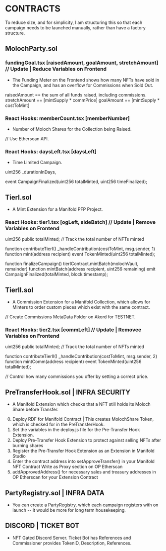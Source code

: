 # CONTRACTS

To reduce size, and for simplicity, I am structuring this so that each campaign needs to be launched manually, rather than have a factory structure.

## MolochParty.sol

### fundingGoal.tsx [raisedAmount, goalAmount, stretchAmount] // Update | Reduce Variables on Frontend

* The Funding Meter on the Frontend shows how many NFTs have sold in the Campaign, and has an overflow for Commissions when Sold Out.

raisedAmount == the sum of all funds raised, including commissions.
stretchAmount == [mintSupply * commPrice]
goalAmount == [mintSupply * costToMint]

### React Hooks: memberCount.tsx [memberNumber]

* Number of Moloch Shares for the Collection being Raised.

// Use Etherscan API.

### React Hooks: daysLeft.tsx [daysLeft]

* Time Limited Campaign.

uint256 _durationInDays,

event CampaignFinalized(uint256 totalMinted, uint256 timeFinalized);

## TierI.sol

* A Mint Extension for a Manifold PFP Project.

### React Hooks: tier1.tsx [ogLeft, sideBatch] // Update | Remove Variables on Frontend

uint256 public totalMinted; // Track the total number of NFTs minted

function contributeTierI()
  _handleContribution(costToMint, msg.sender, 1)
    function mint(address recipient)
      event TokenMinted(uint256 totalMinted);

function finalizeCampaign()
  tierIContract.mintBatch(molochVault, remainder)
    function mintBatch(address recipient, uint256 remaining)
      emit CampaignFinalized(totalMinted, block.timestamp);

## TierII.sol

* A Commission Extension for a Manifold Collection, which allows for Minters to order custom pieces which exist with the same contract.

// Create Commissions MetaData Folder on Akord for TESTNET.

### React Hooks: tier2.tsx [commLeft] // Update | Removee Variables on Frontend

uint256 public totalMinted; // Track the total number of NFTs minted

function contributeTierII()
  _handleContribution(costToMint, msg.sender, 2)
    function mintComm(address recipient)
      event TokenMinted(uint256 totalMinted);

// Control how many commissions you offer by setting a correct price.

## PreTransferHook.sol | INFRA SECURITY

* A Manifold Extension which checks that a NFT still holds its Moloch Share before Transfer.

0) Deploy RDF for Manifold Contract | This creates MolochShare Token, which is checked for in the PreTransferHook.
1) Set the variables in the deploy.js file for the Pre-Transfer Hook Extension.
2) Deploy Pre-Transfer Hook Extension to protect against selling NFTs after burning shares
3) Register the Pre-Transfer Hook Extension as an Extension in Manifold Studio
4) Enter the contract address into setApproveTransfer() in your Manifold NFT Contract Write as Proxy section on OP Etherscan
5) addApprovedAddress() for necessary sales and treasury addresses in OP Etherscan for your Extension Contract

## PartyRegistry.sol | INFRA DATA

* You can create a PartyRegistry, which each campaign registers with on launch -- it would be more for long term housekeeping.

## DISCORD | TICKET BOT

* NFT Gated Discord Server. Ticket Bot has References and Commissioner provides TokenID, Description, References.
